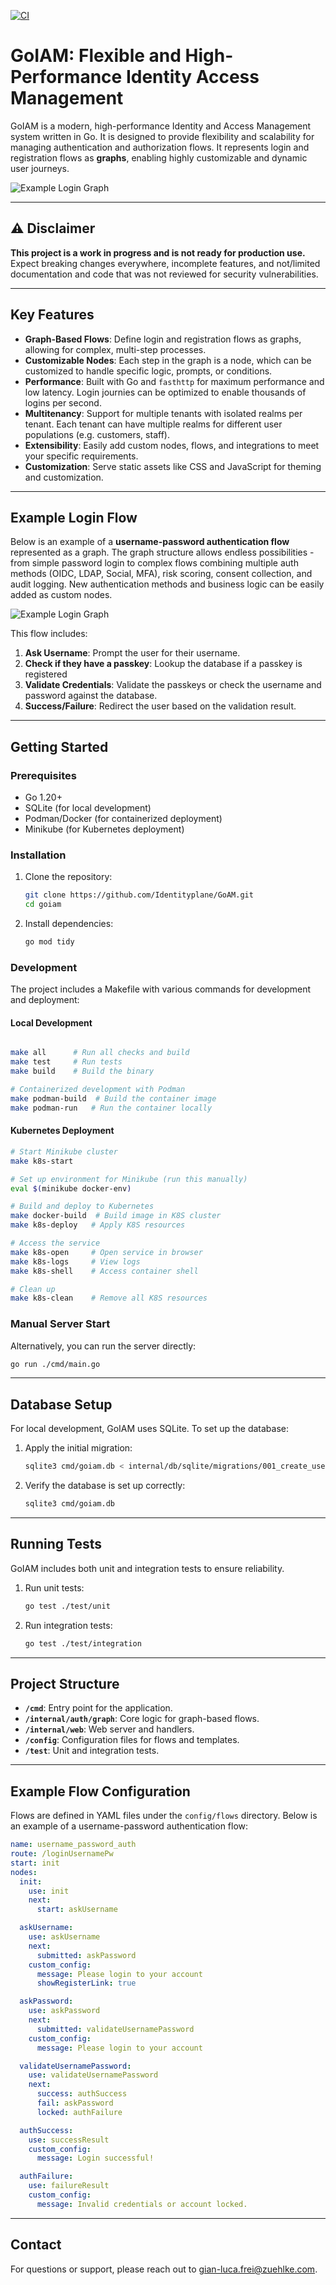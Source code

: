 [![CI](https://github.com/Identityplane/GoAM/actions/workflows/ci.yml/badge.svg)](https://github.com/Identityplane/GoAM/actions/workflows/ci.yml)

# GoIAM: Flexible and High-Performance Identity Access Management

GoIAM is a modern, high-performance Identity and Access Management system written in Go. It is designed to provide flexibility and scalability for managing authentication and authorization flows. It represents login and registration flows as **graphs**, enabling highly customizable and dynamic user journeys.

![Example Login Graph](./docs/images/example_login.png)

---

## ⚠️ Disclaimer

**This project is a work in progress and is not ready for production use.** Expect breaking changes everywhere, incomplete features, and not/limited documentation and code that was not reviewed for security vulnerabilities.

---

## Key Features

- **Graph-Based Flows**: Define login and registration flows as graphs, allowing for complex, multi-step processes.
- **Customizable Nodes**: Each step in the graph is a node, which can be customized to handle specific logic, prompts, or conditions.
- **Performance**: Built with Go and `fasthttp` for maximum performance and low latency. Login journies can be optimized to enable thousands of logins per second.
- **Multitenancy**: Support for multiple tenants with isolated realms per tenant. Each tenant can have multiple realms for different user populations (e.g. customers, staff).
- **Extensibility**: Easily add custom nodes, flows, and integrations to meet your specific requirements.
- **Customization**: Serve static assets like CSS and JavaScript for theming and customization.

---

## Example Login Flow
Below is an example of a **username-password authentication flow** represented as a graph. The graph structure allows endless possibilities - from simple password login to complex flows combining multiple auth methods (OIDC, LDAP, Social, MFA), risk scoring, consent collection, and audit logging. New authentication methods and business logic can be easily added as custom nodes.

![Example Login Graph](./docs/images/example_graph.png)

This flow includes:
1. **Ask Username**: Prompt the user for their username.
2. **Check if they have a passkey**: Lookup the database if a passkey is registered
3. **Validate Credentials**: Validate the passkeys or check the username and password against the database.
4. **Success/Failure**: Redirect the user based on the validation result.

---

## Getting Started

### Prerequisites

- Go 1.20+
- SQLite (for local development)
- Podman/Docker (for containerized deployment)
- Minikube (for Kubernetes deployment)

### Installation

1. Clone the repository:
   ```bash
   git clone https://github.com/Identityplane/GoAM.git
   cd goiam
   ```

2. Install dependencies:
   ```bash
   go mod tidy
   ```

### Development

The project includes a Makefile with various commands for development and deployment:

#### Local Development
```bash

make all      # Run all checks and build
make test     # Run tests
make build    # Build the binary

# Containerized development with Podman
make podman-build  # Build the container image
make podman-run   # Run the container locally
```

#### Kubernetes Deployment
```bash
# Start Minikube cluster
make k8s-start

# Set up environment for Minikube (run this manually)
eval $(minikube docker-env)

# Build and deploy to Kubernetes
make docker-build  # Build image in K8S cluster
make k8s-deploy   # Apply K8S resources

# Access the service
make k8s-open     # Open service in browser
make k8s-logs     # View logs
make k8s-shell    # Access container shell

# Clean up
make k8s-clean    # Remove all K8S resources
```

### Manual Server Start

Alternatively, you can run the server directly:
```bash
go run ./cmd/main.go
```

---

## Database Setup

For local development, GoIAM uses SQLite. To set up the database:

1. Apply the initial migration:
   ```bash
   sqlite3 cmd/goiam.db < internal/db/sqlite/migrations/001_create_users.sql
   ```

2. Verify the database is set up correctly:
   ```bash
   sqlite3 cmd/goiam.db
   ```

---

## Running Tests

GoIAM includes both unit and integration tests to ensure reliability.

1. Run unit tests:
   ```bash
   go test ./test/unit
   ```

2. Run integration tests:
   ```bash
   go test ./test/integration
   ```

---

## Project Structure

- **`/cmd`**: Entry point for the application.
- **`/internal/auth/graph`**: Core logic for graph-based flows.
- **`/internal/web`**: Web server and handlers.
- **`/config`**: Configuration files for flows and templates.
- **`/test`**: Unit and integration tests.

---

## Example Flow Configuration

Flows are defined in YAML files under the `config/flows` directory. Below is an example of a username-password authentication flow:

```yaml
name: username_password_auth
route: /loginUsernamePw
start: init
nodes:
  init:
    use: init
    next:
      start: askUsername

  askUsername:
    use: askUsername
    next:
      submitted: askPassword
    custom_config:
      message: Please login to your account
      showRegisterLink: true

  askPassword:
    use: askPassword
    next:
      submitted: validateUsernamePassword
    custom_config:
      message: Please login to your account

  validateUsernamePassword:
    use: validateUsernamePassword
    next:
      success: authSuccess
      fail: askPassword
      locked: authFailure

  authSuccess:
    use: successResult
    custom_config:
      message: Login successful!

  authFailure:
    use: failureResult
    custom_config:
      message: Invalid credentials or account locked.
```

---

## Contact

For questions or support, please reach out to [gian-luca.frei@zuehlke.com](mailto:[gian-luca.frei@zuehlke.com).
